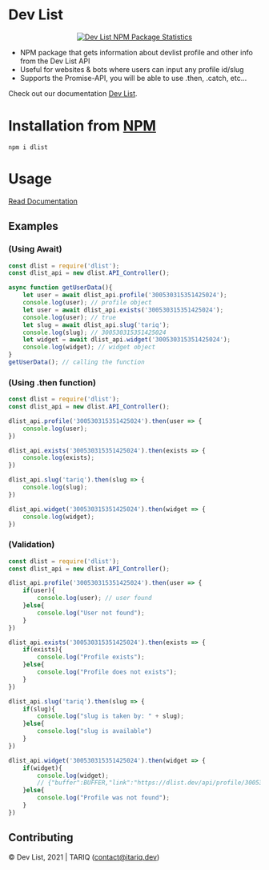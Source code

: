 # Dev List

<center>
	<a href="https://nodei.co/npm/dlist/">
		<img alt="Dev List NPM Package Statistics" src="https://nodei.co/npm/dlist.png">
	</a>
</center>

* NPM package that gets information about devlist profile and other info from the Dev List API
* Useful for websites & bots where users can input any profile id/slug
* Supports the Promise-API, you will be able to use .then, .catch, etc...

Check out our documentation [Dev List](https://docs.dlist.dev).

# Installation from [NPM](https://www.npmjs.com/package/dlist)

`npm i dlist`

# Usage

[Read Documentation](https://docs.dlist.dev)

## Examples
### (Using Await)

```js
const dlist = require('dlist');
const dlist_api = new dlist.API_Controller();

async function getUserData(){
	let user = await dlist_api.profile('300530315351425024');
	console.log(user); // profile object
	let user = await dlist_api.exists('300530315351425024');
	console.log(user); // true
	let slug = await dlist_api.slug('tariq');
	console.log(slug); // 300530315351425024
	let widget = await dlist_api.widget('300530315351425024');
	console.log(widget); // widget object
}
getUserData(); // calling the function
```

### (Using .then function)

```js
const dlist = require('dlist');
const dlist_api = new dlist.API_Controller();

dlist_api.profile('300530315351425024').then(user => {
	console.log(user);
})

dlist_api.exists('300530315351425024').then(exists => {
	console.log(exists);
})

dlist_api.slug('tariq').then(slug => {
	console.log(slug);
})

dlist_api.widget('300530315351425024').then(widget => {
	console.log(widget);
})
```

### (Validation)

```js
const dlist = require('dlist');
const dlist_api = new dlist.API_Controller();

dlist_api.profile('300530315351425024').then(user => {
	if(user){
		console.log(user); // user found
	}else{
		console.log("User not found");
	}
})

dlist_api.exists('300530315351425024').then(exists => {
	if(exists){
		console.log("Profile exists");
	}else{
		console.log("Profile does not exists");
	}
})

dlist_api.slug('tariq').then(slug => {
	if(slug){
		console.log("slug is taken by: " + slug);
	}else{
		console.log("slug is available")
	}
})

dlist_api.widget('300530315351425024').then(widget => {
	if(widget){
		console.log(widget);
		// {"buffer":BUFFER,"link":"https://dlist.dev/api/profile/300530315351425024/widget.png"}
	}else{
		console.log("Profile was not found");
	}
})
```

## Contributing

© Dev List, 2021 | TARIQ (contact@itariq.dev)